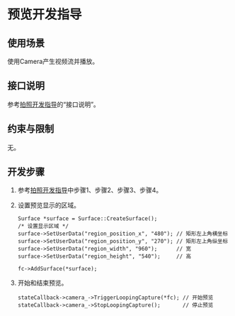 # 预览开发指导


## 使用场景

使用Camera产生视频流并播放。


## 接口说明

参考[拍照开发指导](subsys-multimedia-camera-photo-guide.md)的“接口说明”。


## 约束与限制

无。


## 开发步骤

1. 参考[拍照开发指导](subsys-multimedia-camera-photo-guide.md)中步骤1、步骤2、步骤3、步骤4。

2. 设置预览显示的区域。
     
   ```
   Surface *surface = Surface::CreateSurface();
   /* 设置显示区域 */
   surface->SetUserData("region_position_x", "480"); // 矩形左上角横坐标
   surface->SetUserData("region_position_y", "270"); // 矩形左上角纵坐标
   surface->SetUserData("region_width", "960");      // 宽
   surface->SetUserData("region_height", "540");     // 高
   
   fc->AddSurface(*surface);
   ```

3. 开始和结束预览。
     
   ```
   stateCallback->camera_->TriggerLoopingCapture(*fc); // 开始预览
   stateCallback->camera_->StopLoopingCapture();       // 停止预览
   ```
